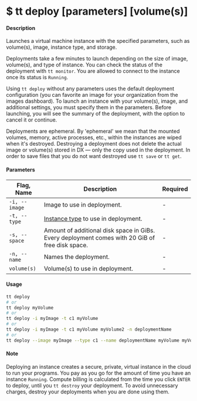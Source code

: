 <h1 class="title">$ tt deploy [parameters] [volume(s)]</h1>

#### Description
Launches a virtual machine instance with the specified parameters, such as volume(s), image, instance type, and storage.

Deployments take a few minutes to launch depending on the size of image, volume(s), and type of instance. You can check the status of the deployment with `tt monitor`. You are allowed to connect to the instance once its status is `Running`.

Using `tt deploy` without any parameters uses the default deployment configuration (you can favorite an image for your organization from the images dashboard). To launch an instance with your volume(s), image, and additional settings, you must specify them in the parameters. Before launching, you will see the summary of the deployment, with the option to cancel it or continue.

Deployments are ephemeral. By 'ephemeral' we mean that the mounted volumes, memory, active processes, etc., within the instances are wiped when it's destroyed. Destroying a deployment does not delete the actual image or volume(s) stored in DX — only the copy used in the deployment. In order to save files that you do not want destroyed use `tt save` or `tt get`.

#### Parameters
| Flag, Name | Description | Required |
|---------|-------------|-------------|
| `-i, --image` | Image to use in deployment. | - |
| `-t, --type` | [Instance type](https://dx.tenzar.com/computing) to use in deployment.| - |
| `-s, --space` |	Amount of additional disk space in GiBs. Every deployment comes with 20 GiB of free disk space. |	- |
| `-n, --name` |	Names the deployment.| - |
| `volume(s)` | Volume(s) to use in deployment.| - |


#### Usage
```bash
tt deploy
# or
tt deploy myVolume
# or
tt deploy -i myImage -t c1 myVolume
# or
tt deploy -i myImage -t c1 myVolume myVolume2 -n deploymentName
# or
tt deploy --image myImage --type c1 --name deploymentName myVolume myVolume2
```

#### Note
Deploying an instance creates a secure, private, virtual instance in the cloud to run your programs. You pay as you go for the amount of time you have an instance `Running`. Compute billing is calculated from the time you click `ENTER` to deploy, until you `tt destroy` your deployment. To avoid unnecessary charges, destroy your deployments when you are done using them.
